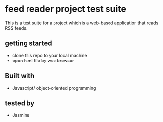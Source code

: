 # feed reader project test suite

This is a test suite for a project which is a web-based application that reads RSS feeds.

## getting started 
* clone this repo to your local machine
* open html file by web browser

## Built with
* Javascript/ object-oriented programming

## tested by 
* Jasmine


